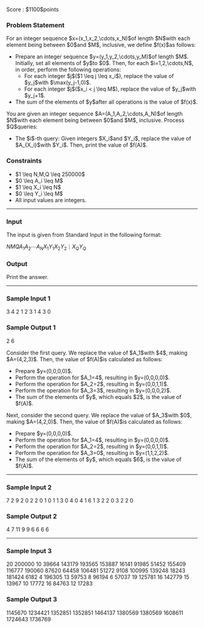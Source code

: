 
<div>

<span>

<span>

<p>
Score : $1100$points
</p>

<div>

<section>

### **Problem Statement**

<p>
For an integer sequence $x=(x_1,x_2,\cdots,x_N)$of length $N$with each element being between $0$and $M$, inclusive, we define $f(x)$as follows:
</p>

<ul>

<li>
Prepare an integer sequence $y=(y_1,y_2,\cdots,y_M)$of length $M$.
Initially, set all elements of $y$to $0$.
Then, for each $i=1,2,\cdots,N$, in order, perform the following operations:
<ul>

<li>
For each integer $j$($1 \leq j \leq x_i$), replace the value of $y_j$with $\max(y_j-1,0)$.
</li>

<li>
For each integer $j$($x_i < j \leq M$), replace the value of $y_j$with $y_j+1$.
</li>

</ul>

</li>

<li>
The sum of the elements of $y$after all operations is the value of $f(x)$.
</li>

</ul>

<p>
You are given an integer sequence $A=(A_1,A_2,\cdots,A_N)$of length $N$with each element being between $0$and $M$, inclusive.
Process $Q$queries:
</p>

<ul>

<li>
The $i$-th query: Given integers $X_i$and $Y_i$, replace the value of $A_{X_i}$with $Y_i$.
Then, print the value of $f(A)$.
</li>

</ul>

</section>

</div>

<div>

<section>

### **Constraints**

<ul>

<li>
$1 \leq N,M,Q \leq 250000$
</li>

<li>
$0 \leq A_i \leq M$
</li>

<li>
$1 \leq X_i \leq N$
</li>

<li>
$0 \leq Y_i \leq M$
</li>

<li>
All input values are integers.
</li>

</ul>

</section>

</div>

---

<div>

<div>

<section>

### **Input**

<p>
The input is given from Standard Input in the following format:
</p>

<div>

$N$$M$$Q$$A_1$$A_2$$\cdots$$A_N$$X_1$$Y_1$$X_2$$Y_2$$\vdots$$X_Q$$Y_Q$
</div>

</section>

</div>

<div>

<section>

### **Output**

<p>
Print the answer.
</p>

</section>

</div>

</div>

---

<div>

<section>

### **Sample Input 1**

<div>

3 4 2
1 2 3
1 4
3 0

</div>

</section>

</div>

<div>

<section>

### **Sample Output 1**

<div>

2
6

</div>

<p>
Consider the first query.
We replace the value of $A_1$with $4$, making $A=(4,2,3)$.
Then, the value of $f(A)$is calculated as follows:
</p>

<ul>

<li>
Prepare $y=(0,0,0,0)$.
</li>

<li>
Perform the operation for $A_1=4$, resulting in $y=(0,0,0,0)$.
</li>

<li>
Perform the operation for $A_2=2$, resulting in $y=(0,0,1,1)$.
</li>

<li>
Perform the operation for $A_3=3$, resulting in $y=(0,0,0,2)$.
</li>

<li>
The sum of the elements of $y$, which equals $2$, is the value of $f(A)$.
</li>

</ul>

<p>
Next, consider the second query.
We replace the value of $A_3$with $0$, making $A=(4,2,0)$.
Then, the value of $f(A)$is calculated as follows:
</p>

<ul>

<li>
Prepare $y=(0,0,0,0)$.
</li>

<li>
Perform the operation for $A_1=4$, resulting in $y=(0,0,0,0)$.
</li>

<li>
Perform the operation for $A_2=2$, resulting in $y=(0,0,1,1)$.
</li>

<li>
Perform the operation for $A_3=0$, resulting in $y=(1,1,2,2)$.
</li>

<li>
The sum of the elements of $y$, which equals $6$, is the value of $f(A)$.
</li>

</ul>

</section>

</div>

---

<div>

<section>

### **Sample Input 2**

<div>

7 2 9
2 0 2 2 0 1 0
1 1
3 0
4 0
4 1
6 1
3 2
2 0
3 2
2 0

</div>

</section>

</div>

<div>

<section>

### **Sample Output 2**

<div>

4
7
11
9
9
6
6
6
6

</div>

</section>

</div>

---

<div>

<section>

### **Sample Input 3**

<div>

20 200000 10
39664 143179 193565 153887 16141 91985 51452 155409 116777 190060 87620 64458 106481 51272 9108 100995 139248 18243 181424 6182
4 196305
13 59753
8 96194
6 57037
19 125781
16 142779
15 13967
10 17772
16 84763
12 17283

</div>

</section>

</div>

<div>

<section>

### **Sample Output 3**

<div>

1145670
1234421
1352851
1352851
1464137
1380569
1380569
1608611
1724643
1736769

</div>

</section>

</div>

</span>

</span>

</div>
